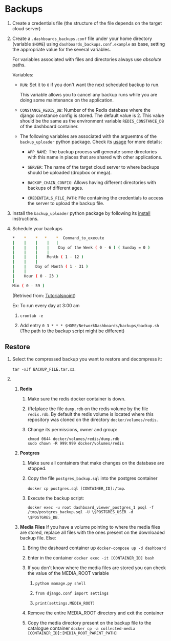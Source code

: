 # Backups

1. Create a credentials file (the structure of the file depends on the target cloud server)

2. Create a `.dashboards_backups.conf` file under your home directory (variable `$HOME`) using `dashboards_backups.conf.example` as base, setting the appropriate value for the several variables.
   
   For variables associated with files and directories always use *absolute* paths.
   
   Variables:
   
   - `RUN`: Set it to `0` if you don't want the next scheduled backup to run.
     
     This variable allows you to cancel any backup runs while you are doing some maintenance on the application.

   - `CONSTANCE_REDIS_DB`: Number of the Redis database where the django constance config is stored. The default value is 2. This value should be the same as the environment variable `REDIS_CONSTANCE_DB` of the dashboard container.
   
   - The following variables are associated with the arguemtns of the `backup_uploader` python package. Check its [usage](https://github.com/aspedrosa/BackupUploader#usage) for more details:
   
      - `APP_NAME`: The backup process will generate some directories with this name in places that are shared with other applications.
    
      - `SERVER`: The name of the target cloud server to where backups should be uploaded (dropbox or mega).
    
      - `BACKUP_CHAIN_CONFIG`: Allows having different directories with backups of different ages.
   
      - `CREDENTIALS_FILE_PATH`: File containing the credentials to access the server to upload the backup file.

3. Install the `backup_uploader` python package by following its [install](https://github.com/aspedrosa/BackupUploader#install) instructions.

4. Schedule your backups
   
   ```sh
   *    *    *   *    *  Command_to_execute
   |    |    |    |   |       
   |    |    |    |    Day of the Week ( 0 - 6 ) ( Sunday = 0 )
   |    |    |    |
   |    |    |    Month ( 1 - 12 )
   |    |    |
   |    |    Day of Month ( 1 - 31 )
   |    |
   |    Hour ( 0 - 23 )
   |
   Min ( 0 - 59 ) 
   ```
   
   (Retrived from: [Tutorialspoint](https://www.tutorialspoint.com/unix_commands/crontab.htm))
   
   Ex: To run every day at 3:00 am
   
   1. `crontab -e`
   
   2. Add entry `0 3 * * * $HOME/NetworkDashboards/backups/backup.sh` (The path to the backup script might be different)

## Restore

1. Select the compressed backup you want to restore and decompress it:
   
   `tar -xJf BACKUP_FILE.tar.xz`.

2. 1. **Redis**
      
      1. Make sure the redis docker container is down.
      
      2. (Re)place the file `dump.rdb` on the redis volume by the file `redis.rdb`. By default the redis volume is located where this repository was cloned on the directory `docker/volumes/redis`.
      
      3. Change its permissions, owner and group:
         
         ```shell
         chmod 0644 docker/volumes/redis/dump.rdb
         sudo chown -R 999:999 docker/volumes/redis
         ```
   
   2. **Postgres**
      
      1. Make sure all containers that make changes on the database are stopped.
      
      2. Copy the file `postgres_backup.sql` into the postgres container
         
         `docker cp postgres.sql [CONTAINER_ID]:/tmp`.
      
      5. Execute the backup script:
         
         `docker exec -u root dashboard_viewer_postgres_1 psql -f /tmp/postgres_backup.sql -U \$POSTGRES_USER -d \$POSTGRES_DB`.
   
   3. **Media Files** If you have a volume pointing to where the media files are stored, replace all files with the ones present on the downloaded backup file. Else:
   
      1. Bring the dashoard container up `docker-compose up -d dashboard`
      
      2. Enter in the container `docker exec -it [CONTAINER_ID] bash`
      
      3. If you don't know where the media files are stored you can check the value of the MEDIA_ROOT variable
         
         1. `python manage.py shell`
         
         2. `from django.conf import settings`
         
         3. `print(settings.MEDIA_ROOT)`
      
      4. Remove the entire MEDIA_ROOT directory and exit the container
      
      5. Copy the media directory present on the backup file to the catalogue container `docker cp -a collected-media [CONTAINER_ID]:[MEDIA_ROOT_PARENT_PATH]`
